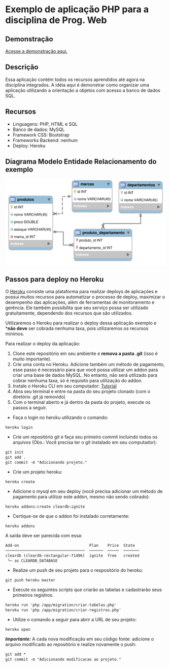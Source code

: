 # Exemplo de aplicação PHP para a disciplina de Prog. Web

## Demonstração

[Acesse a demonstração aqui.](http://guarded-hollows-90344.herokuapp.com/)

## Descrição

Essa aplicação contém todos os recursos aprendidos até agora na disciplina integrados. A idéia aqui é demonstrar como organizar uma aplicação utilizando a orientação a objetos com acesso a banco de dados SQL. 

## Recursos

- Linguagens: PHP, HTML e SQL
- Banco de dados: MySQL
- Framework CSS: Bootstrap
- Frameworks Backend: nenhum
- Deploy: Heroku

## Diagrama Modelo Entidade Relacionamento do exemplo

![Modelo Entidade Relacionamento](/images/modelo-cadastro-produtos.png)

## Passos para deploy no Heroku

O [Heroku](https://www.heroku.com/) consiste uma plataforma para realizar deploys de aplicações e possui muitos recursos para automatizar o processo de deploy, maximizar o desempenho das aplicações, além de ferramentas de monitoramento e gerência. Ele também possibilita que seu serviço possa ser utilizado gratuitamente, dependendo dos recursos que são utilizados.

Utilizaremos o Heroku para realizar o deploy dessa aplicação exemplo e ***não deve** ser cobrada nenhuma taxa, pois utilizaremos os recursos mínimos.

Para realizar o deploy da aplicação:

1. Clone este repositório em seu ambiente e **remova a pasta .git** (isso é muito importante).
1. Crie uma conta no Heroku. Adicione também um método de pagamento, esse passo é necessário para que você possa utilizar um addon para criar uma base de dados MySQL. No entanto, não será utilizado para cobrar nenhuma taxa, só é requisito para utilização do addon.
1. Instale o Heroku CLI em seu computador: [Tutorial](https://devcenter.heroku.com/articles/heroku-cli)
1. Abra seu terminal e entre na pasta do seu projeto clonado (com o diretório .git já removido)
1. Com o terminal aberto e já dentro da pasta do projeto, execute os passos a seguir.

- Faça o login no heroku utilizando o comando: 
```
heroku login
``` 

- Crie um repositório git e faça seu primeiro commit incluindo todos os arquivos (Obs.: Você precisa ter o git instalado em seu computador):
```
git init
git add .
git commit -m "Adicionando projeto."
```

- Crie um projeto heroku: 
```
heroku create
```

- Adicione o mysql em seu deploy (você precisa adicionar um método de pagamento para utilizar este addon, mesmo não sendo cobrado): 
```
heroku addons:create cleardb:ignite
```

- Certique-se de que o addon foi instalado corretamente:
```
heroku addons
```
A saída deve ser parecida com essa:
```
Add-on                               Plan    Price  State  
───────────────────────────────────  ──────  ─────  ───────
cleardb (cleardb-rectangular-71496)  ignite  free   created
 └─ as CLEARDB_DATABASE
```

- Realize um push de seu projeto para o respositório do heroku:
```
git push heroku master
```

- Execute os seguintes scripts que criarão as tabelas e cadastrarão seus primeiros registros.
```
heroku run 'php /app/migration/criar-tabelas.php'
heroku run 'php /app/migration/criar-registros.php'
```

- Utilize o comando a seguir para abrir a URL de seu projeto:
```
heroku open
```

***Importante:*** A cada nova modificação em seu código fonte: adicione o arquivo modificado ao repositório e realize novamente o push:
```
git add *
git commit -m "Adicionando modificacao ao projeto."
```
